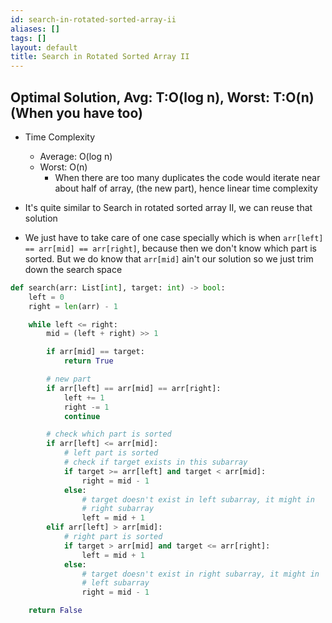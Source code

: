```yaml
---
id: search-in-rotated-sorted-array-ii
aliases: []
tags: []
layout: default
title: Search in Rotated Sorted Array II
---
```


## Optimal Solution, Avg: T:O(log n), Worst: T:O(n) (When you have too)

- Time Complexity

  - Average: O(log n)
  - Worst: O(n)
    - When there are too many duplicates the code would iterate near about half of
      array, (the new part), hence linear time complexity

- It's quite similar to Search in rotated sorted array II, we can reuse that solution
- We just have to take care of one case specially which is when
  `arr[left] == arr[mid] == arr[right]`, because then we don't know which part is
  sorted. But we do know that `arr[mid]` ain't our solution so we just trim
  down the search space

```python
def search(arr: List[int], target: int) -> bool:
    left = 0
    right = len(arr) - 1

    while left <= right:
        mid = (left + right) >> 1

        if arr[mid] == target:
            return True

        # new part
        if arr[left] == arr[mid] == arr[right]:
            left += 1
            right -= 1
            continue

        # check which part is sorted
        if arr[left] <= arr[mid]:
            # left part is sorted
            # check if target exists in this subarray
            if target >= arr[left] and target < arr[mid]:
                right = mid - 1
            else:
                # target doesn't exist in left subarray, it might in
                # right subarray
                left = mid + 1
        elif arr[left] > arr[mid]:
            # right part is sorted
            if target > arr[mid] and target <= arr[right]:
                left = mid + 1
            else:
                # target doesn't exist in right subarray, it might in
                # left subarray
                right = mid - 1

    return False
```
